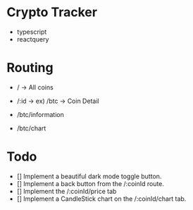 # Crypto Tracker 

- typescript
- reactquery


# Routing
- / -> All coins
- /:id -> ex) /btc -> Coin Detail

- /btc/information
- /btc/chart



# Todo
- [] Implement a beautiful dark mode toggle button.
- [] Implement a back button from the /:coinId route.
- [] Implement the /:coinId/price tab
- [] Implement a CandleStick chart on the /:coinId/chart tab.